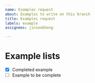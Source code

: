 ```yaml
---
name: Examples request
about: Examples to write on this branch
title: Examples request
labels: example
assignees: jinseobhong

---
```


# Example lists

- [x] Completed example
- [ ] Example to be complete
